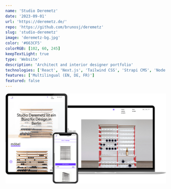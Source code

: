 ```yaml
---
name: 'Studio Deremetz'
date: '2023-09-01'
url: 'https://deremetz.de/'
repo: 'https://github.com/brunosj/deremetz'
slug: 'studio-deremetz'
image: 'deremetz-bg.jpg'
color: '#663CF5'
colorRGB: [102, 60, 245]
keepTextLight: true
type: 'Website'
description: 'Architect and interior designer portfolio'
technologies: ['React', 'Next.js', 'Tailwind CSS', 'Strapi CMS', 'Node.js', 'MySQL']
features: ['Multilingual (EN, DE, FR)']
featured: false
---
```


![Studio Deremetz Devices](../../assets/images/deremetz-devices.png)

